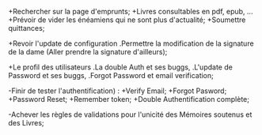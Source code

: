 +Rechercher sur la page d'emprunts;
+Livres consultables en pdf, epub, ...
+Prévoir de vider les énéamiens qui ne sont plus d'actualité;
+Soumettre quittances;

+Revoir l'update de configuration
   .Permettre la modification de la signature de la dame (Aller prendre la signature d'ailleurs);

+Le profil des utilisateurs
   .La double Auth et ses buggs,
   .L'update de Password et ses buggs,
   .Forgot Password et email verification;

-Finir de tester l'authentification) :
    +Verify Email;
    +Forgot Pasword;
    +Password Reset;
    +Remember token;
    +Double Authentification complète;

-Achever les règles de validations pour l'unicité des Mémoires soutenus et des Livres;
